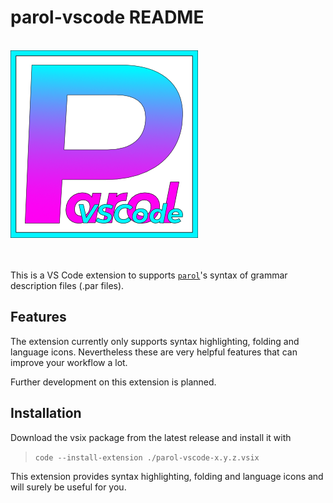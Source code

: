 # parol-vscode README

<!-- markdownlint-disable Inline HTML -->
<br>
<img src="./icons/parol-vscode-300x300.png" alt="Logo" height=300 with=300>
<br><br><br>
<!-- markdownlint-enable Inline HTML -->

This is a VS Code extension to supports [`parol`](https://github.com/jsinger67/parol.git)'s syntax
of grammar description files (.par files).

## Features

The extension currently only supports syntax highlighting, folding and language icons. Nevertheless
these are very helpful features that can improve your workflow a lot.

Further development on this extension is planned.

## Installation

Download the vsix package from the latest release and install it with

> ```code --install-extension ./parol-vscode-x.y.z.vsix```

This extension provides syntax highlighting, folding and language icons and will surely be useful
for you.
